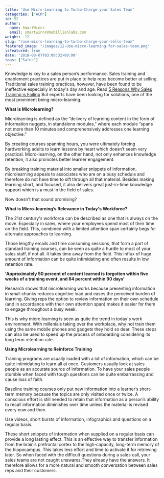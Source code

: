 ```yaml
---
title: 'Use Micro-Learning to Turbo-Charge your Sales Team'
categories: ["ACM"]
id: 52
author:
  name: SmartWinnr
  email: smartwinnr@mobillionlabs.com
weight: -12
slug: "/use-micro-learning-to-turbo-charge-your-sells-team"
featured_image: "/images/12-Use-micro-learning-for-sales-team.png"
isFeatured: true
date: '2018-08-07T03:09:32+08:00'
tags: ["Sales"]
---
```


Knowledge is key to a sales person’s performance. Sales training and enablement practices are put in place to help reps become better at selling. Traditional sales training practices, however, have been found to be ineffective especially in today's day and age. Read [5 Reasons Why Sales Training is Failing](https://smartwinnr.com/post/5-reasons-your-sales-training-is-failing/) But experts have been looking for solutions, one of the most prominent being micro-learning.

**What is Microlearning?**

Microlearning is defined as the “delivery of learning content in the form of information nuggets, in standalone modules,” where each module “spans not more than 10 minutes and comprehensively addresses one learning objective.”

By  creating courses spanning hours, you were ultimately forcing hardworking adults to learn lessons by heart which doesn’t seem very practical. Micro-learning, on the other hand, not only enhances knowledge retention, it also promotes better learner engagement.

By breaking training material into smaller snippets of information, microlearning appeals to associates who are on a busy schedule and therefore do not have time to sift through all that material. Besides making learning short, and focused, it also delivers great just-in-time knowledge support which is a must in the field of sales.

Now doesn't that sound promising?

**What is Micro-learning’s Relevance in Today's Workforce?**

The 21st century's workforce can be described as one that is always on the move. Especially in sales, where your employees spend most of their time on the field. This, combined with a limited attention span certainly begs for alternate approaches to learning.

Those lengthy emails and time consuming sessions, that form a part of standard training courses, can be seen as quite a hurdle to most of your sales staff, if not all. It takes time away from the field. This influx of huge amount of information can be quite intimidating and often results in low retention rate.

**'Approximately 50 percent of content learned is forgotten within five weeks of a training event, and 84 percent within 90 days'**

Research shows that microlearning works because presenting information in small chunks reduces cognitive load and eases the perceived burden of learning. Giving reps the option to review information on their own schedule (and in accordance with their own attention span) makes it easier for them to engage throughout a busy week.

This is why micro learning is seen as quite the trend in today's work environment. With millenials taking over the workplace, why not train them using the same mobile phones and gadgets they hold so dear. These steps can also be used to speed up the process of onboarding considering its long term retention rate.

**Using Microlearning to Reinforce Training**

Training programs are usually loaded with a lot of information, which can be quite intimidating to learn all at once. Customers usually look at sales people as an accurate source of information. To have your sales people stumble when faced with tough questions can be quite embarrassing and cause loss of faith.

Baseline training courses only put new information into a learner’s short-term memory because the topics are only visited once or twice. A conscious effort is still needed to retain that information as a person’s ability to recall information diminishes over time unless the material is revised every now and then.

Use videos, short bursts of information, infographics and questions on a regular basis.

These short snippets of information when supplied on a regular basis can provide a long lasting effect. This is an effective way to transfer information from the brain’s prefrontal cortex to the high-capacity, long-term memory of the hippocampus. This takes less effort and time to activate it for retrieving later. So when faced with the difficult questions during a sales call, your sales teams are not caught unawares.They already have the answers. It therefore allows for a more natural and smooth conversation between sales reps and their customers.

